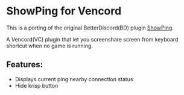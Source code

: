 # ShowPing for Vencord

This is a porting of the original BetterDiscord(BD) plugin [ShowPing](https://github.com/nicola02nb/BetterDiscord-Stuff/tree/main/Plugins/ShowPing).

A Vencord(VC) plugin that let you screenshare screen from keyboard shortcut when no game is running.

## Features:

-   Displays current ping nearby connection status
-   Hide krisp button
